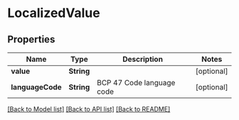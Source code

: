 # LocalizedValue

## Properties
Name | Type | Description | Notes
------------ | ------------- | ------------- | -------------
**value** | **String** |  | [optional] 
**languageCode** | **String** | BCP 47 Code language code | [optional] 

[[Back to Model list]](../README.md#documentation-for-models) [[Back to API list]](../README.md#documentation-for-api-endpoints) [[Back to README]](../README.md)


